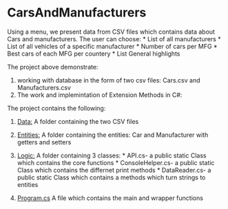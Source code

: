 # CarsAndManufacturers

Using a menu, we present data from CSV files which contains data about Cars and manufacturers.
The user can choose:
	* List of all manufacturers
	* List of all vehicles of a specific manufacturer
	* Number of cars per MFG
	* Best cars of each MFG per countery
	* List General highlights

The project above demonstrate:
1. working with database in the form of two csv files: Cars.csv and Manufacturers.csv
2. The work and implemintation of Extension Methods in C#:



The project contains the following:
1. [Data:](https://github.com/itay-adi/CarsAndManufacturers/tree/main/CarsAndManufacturers/CarsAndManufacturers/Data) 
	A folder containing the two CSV files
	
2. [Entities:](https://github.com/itay-adi/CarsAndManufacturers/tree/main/CarsAndManufacturers/CarsAndManufacturers/Entities)
	A folder containing the entities: Car and Manufacturer with getters and setters
	
3. [Logic:](https://github.com/itay-adi/CarsAndManufacturers/tree/main/CarsAndManufacturers/CarsAndManufacturers/Logic)
	A folder containing 3 classes:
		* API.cs- a public static Class which contains the core functions
		* ConsoleHelper.cs- a public static Class which contains the differnet print methods
		* DataReader.cs- a public static Class which contains a methods which turn strings to entities
		
4. [Program.cs](https://github.com/itay-adi/CarsAndManufacturers/tree/main/CarsAndManufacturers/CarsAndManufacturers)
	A file which contains the main and wrapper functions
